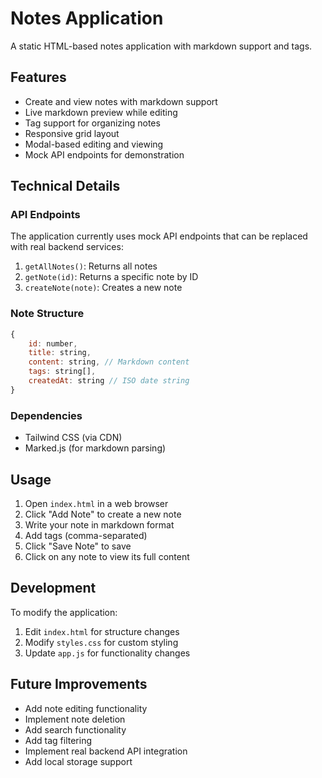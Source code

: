 # Notes Application

A static HTML-based notes application with markdown support and tags.

## Features

- Create and view notes with markdown support
- Live markdown preview while editing
- Tag support for organizing notes
- Responsive grid layout
- Modal-based editing and viewing
- Mock API endpoints for demonstration

## Technical Details

### API Endpoints

The application currently uses mock API endpoints that can be replaced with real backend services:

1. `getAllNotes()`: Returns all notes
2. `getNote(id)`: Returns a specific note by ID
3. `createNote(note)`: Creates a new note

### Note Structure

```javascript
{
    id: number,
    title: string,
    content: string, // Markdown content
    tags: string[],
    createdAt: string // ISO date string
}
```

### Dependencies

- Tailwind CSS (via CDN)
- Marked.js (for markdown parsing)

## Usage

1. Open `index.html` in a web browser
2. Click "Add Note" to create a new note
3. Write your note in markdown format
4. Add tags (comma-separated)
5. Click "Save Note" to save
6. Click on any note to view its full content

## Development

To modify the application:

1. Edit `index.html` for structure changes
2. Modify `styles.css` for custom styling
3. Update `app.js` for functionality changes

## Future Improvements

- Add note editing functionality
- Implement note deletion
- Add search functionality
- Add tag filtering
- Implement real backend API integration
- Add local storage support 